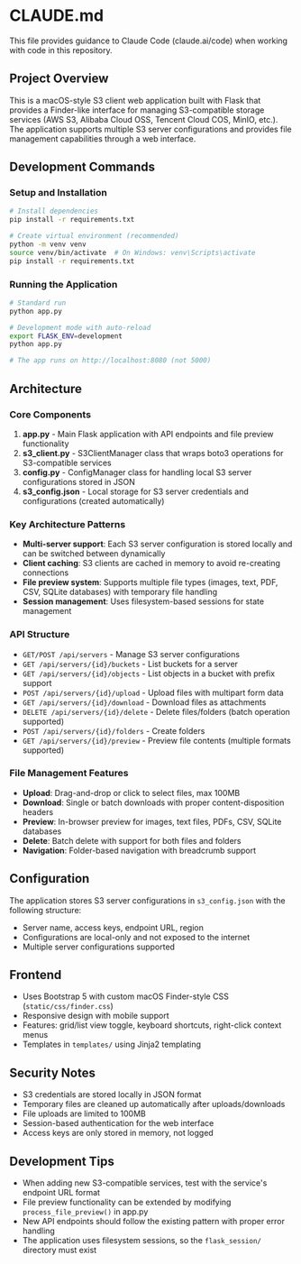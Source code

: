 # CLAUDE.md

This file provides guidance to Claude Code (claude.ai/code) when working with code in this repository.

## Project Overview

This is a macOS-style S3 client web application built with Flask that provides a Finder-like interface for managing S3-compatible storage services (AWS S3, Alibaba Cloud OSS, Tencent Cloud COS, MinIO, etc.). The application supports multiple S3 server configurations and provides file management capabilities through a web interface.

## Development Commands

### Setup and Installation
```bash
# Install dependencies
pip install -r requirements.txt

# Create virtual environment (recommended)
python -m venv venv
source venv/bin/activate  # On Windows: venv\Scripts\activate
pip install -r requirements.txt
```

### Running the Application
```bash
# Standard run
python app.py

# Development mode with auto-reload
export FLASK_ENV=development
python app.py

# The app runs on http://localhost:8080 (not 5000)
```

## Architecture

### Core Components

1. **app.py** - Main Flask application with API endpoints and file preview functionality
2. **s3_client.py** - S3ClientManager class that wraps boto3 operations for S3-compatible services
3. **config.py** - ConfigManager class for handling local S3 server configurations stored in JSON
4. **s3_config.json** - Local storage for S3 server credentials and configurations (created automatically)

### Key Architecture Patterns

- **Multi-server support**: Each S3 server configuration is stored locally and can be switched between dynamically
- **Client caching**: S3 clients are cached in memory to avoid re-creating connections
- **File preview system**: Supports multiple file types (images, text, PDF, CSV, SQLite databases) with temporary file handling
- **Session management**: Uses filesystem-based sessions for state management

### API Structure

- `GET/POST /api/servers` - Manage S3 server configurations
- `GET /api/servers/{id}/buckets` - List buckets for a server
- `GET /api/servers/{id}/objects` - List objects in a bucket with prefix support
- `POST /api/servers/{id}/upload` - Upload files with multipart form data
- `GET /api/servers/{id}/download` - Download files as attachments
- `DELETE /api/servers/{id}/delete` - Delete files/folders (batch operation supported)
- `POST /api/servers/{id}/folders` - Create folders
- `GET /api/servers/{id}/preview` - Preview file contents (multiple formats supported)

### File Management Features

- **Upload**: Drag-and-drop or click to select files, max 100MB
- **Download**: Single or batch downloads with proper content-disposition headers
- **Preview**: In-browser preview for images, text files, PDFs, CSV, SQLite databases
- **Delete**: Batch delete with support for both files and folders
- **Navigation**: Folder-based navigation with breadcrumb support

## Configuration

The application stores S3 server configurations in `s3_config.json` with the following structure:
- Server name, access keys, endpoint URL, region
- Configurations are local-only and not exposed to the internet
- Multiple server configurations supported

## Frontend

- Uses Bootstrap 5 with custom macOS Finder-style CSS (`static/css/finder.css`)
- Responsive design with mobile support
- Features: grid/list view toggle, keyboard shortcuts, right-click context menus
- Templates in `templates/` using Jinja2 templating

## Security Notes

- S3 credentials are stored locally in JSON format
- Temporary files are cleaned up automatically after uploads/downloads
- File uploads are limited to 100MB
- Session-based authentication for the web interface
- Access keys are only stored in memory, not logged

## Development Tips

- When adding new S3-compatible services, test with the service's endpoint URL format
- File preview functionality can be extended by modifying `process_file_preview()` in app.py
- New API endpoints should follow the existing pattern with proper error handling
- The application uses filesystem sessions, so the `flask_session/` directory must exist